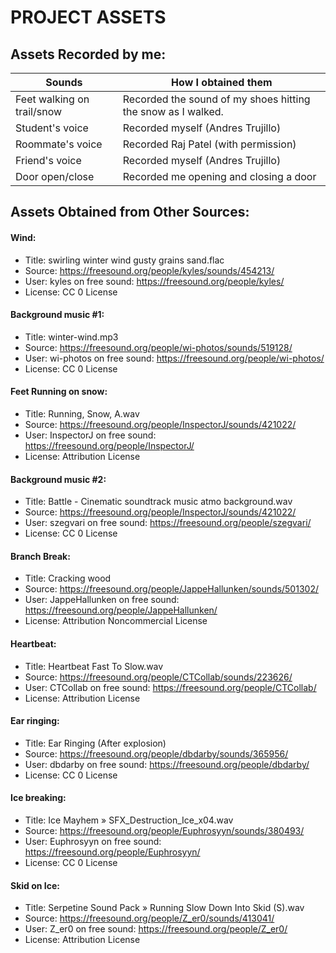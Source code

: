 # PROJECT ASSETS

## Assets Recorded by me:

| Sounds  | How I obtained them |
| ------------- | ------------- |
| Feet walking on trail/snow  | Recorded the sound of my shoes hitting the snow as I walked.  |
| Student's voice | Recorded myself (Andres Trujillo) |
| Roommate's voice | Recorded Raj Patel (with permission) |
| Friend's voice | Recorded myself (Andres Trujillo) |
| Door open/close  | Recorded me opening and closing a door  |

## Assets Obtained from Other Sources:


#### Wind:

  - Title: swirling winter wind gusty grains sand.flac
  - Source: https://freesound.org/people/kyles/sounds/454213/
  - User: kyles on free sound: https://freesound.org/people/kyles/
  - License: CC 0 License


#### Background music #1:

  - Title: winter-wind.mp3
  - Source: https://freesound.org/people/wi-photos/sounds/519128/
  - User: wi-photos on free sound: https://freesound.org/people/wi-photos/
  - License: CC 0 License




#### Feet Running on snow:

  - Title: Running, Snow, A.wav
  - Source: https://freesound.org/people/InspectorJ/sounds/421022/
  - User: InspectorJ on free sound: https://freesound.org/people/InspectorJ/
  - License: Attribution License






#### Background music #2:

  - Title: Battle - Cinematic soundtrack music atmo background.wav
  - Source: https://freesound.org/people/InspectorJ/sounds/421022/
  - User: szegvari on free sound: https://freesound.org/people/szegvari/
  - License: CC 0 License



#### Branch Break:

  - Title: Cracking wood
  - Source: https://freesound.org/people/JappeHallunken/sounds/501302/
  - User: JappeHallunken on free sound: https://freesound.org/people/JappeHallunken/
  - License: Attribution Noncommercial License  


#### Heartbeat:

  - Title: Heartbeat Fast To Slow.wav
  - Source: https://freesound.org/people/CTCollab/sounds/223626/
  - User: CTCollab on free sound: https://freesound.org/people/CTCollab/
  - License: Attribution License  




#### Ear ringing:

  - Title: Ear Ringing (After explosion)
  - Source: https://freesound.org/people/dbdarby/sounds/365956/
  - User: dbdarby on free sound: https://freesound.org/people/dbdarby/
  - License: CC 0 License  


#### Ice breaking:

  - Title: Ice Mayhem » SFX_Destruction_Ice_x04.wav
  - Source: https://freesound.org/people/Euphrosyyn/sounds/380493/
  - User: Euphrosyyn on free sound: https://freesound.org/people/Euphrosyyn/
  - License: CC 0 License  


#### Skid on Ice:

  - Title: Serpetine Sound Pack » Running Slow Down Into Skid (S).wav
  - Source: https://freesound.org/people/Z_er0/sounds/413041/
  - User: Z_er0 on free sound: https://freesound.org/people/Z_er0/
  - License: Attribution License  
